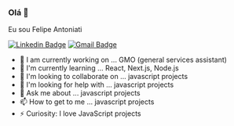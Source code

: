 ### Olá 👋
Eu sou Felipe Antoniati

[![Linkedin Badge](https://img.shields.io/badge/-Felipe-blue?style=flat-square&logo=Linkedin&logoColor=white&link=https://www.linkedin.com/in/)](https://www.linkedin.com/) 
[![Gmail Badge](https://img.shields.io/badge/-antoniati.felipe@gmail.com-c14438?style=flat-square&logo=Gmail&logoColor=white&link=mailto:antoniati.felipe@gmail.com)](mailto:antoniati.felipe@gmail.com)

- 🔭 I am currently working on ... GMO (general services assistant)
- 🌱 I'm currently learning ... React, Next.js, Node.js
- 👯 I'm looking to collaborate on ... javascript projects
- 🤔 I'm looking for help with ... javascript projects
- 💬 Ask me about ... javascript projects
- 📫 How to get to me ... javascript projects
- ⚡ Curiosity: I love JavaScript projects 

<!--
**Felipe-Antoniati/Felipe-Antoniati** is a ✨ _special_ ✨ repository because its `README.md` (this file) appears on your GitHub profile.
-->
